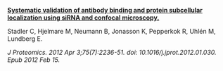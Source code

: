 [**Systematic validation of antibody binding and protein subcellular localization using siRNA and confocal microscopy.**](https://www.ncbi.nlm.nih.gov/pubmed/22361696)

Stadler C, Hjelmare M, Neumann B, Jonasson K, Pepperkok R, Uhlén M, Lundberg E.

*J Proteomics. 2012 Apr 3;75(7):2236-51. doi: 10.1016/j.jprot.2012.01.030. Epub 2012 Feb 15.*
